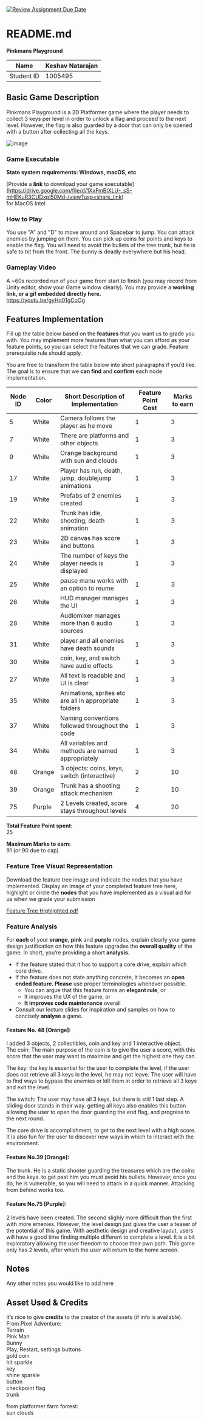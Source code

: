 [![Review Assignment Due Date](https://classroom.github.com/assets/deadline-readme-button-24ddc0f5d75046c5622901739e7c5dd533143b0c8e959d652212380cedb1ea36.svg)](https://classroom.github.com/a/Xmv1pZ8x)
# README.md

**Pinkmans Playground**

| Name       | Keshav Natarajan    |
| ---------- | --- |
| Student ID | 1005495    |

## Basic Game Description

Pinkmans Playground is a 2D Platformer game where the player needs to collect 3 keys per level in order to unlock a flag and proceed to the next level. However, the flag is also guarded by a door that can only be opened with a button after collecting all the keys. 

![image](https://github.com/50033-game-design-and-development/50033-midterm-partb-keshavblack123/assets/101310828/4e6231d9-340c-46df-8799-5c2d2376c0a4)


### Game Executable

**State system requirements: Windows, macOS, etc**

[Provide a **link** to download your game executable]  
(https://drive.google.com/file/d/1XxFmBlXLU-_sS-mHEKuR3CUDxpl50Md-/view?usp=share_link)  
for MacOS Intel

### How to Play

You use "A" and "D" to move around and Spacebar to jump. You can attack enemies by jumping on them. You can pick up coins for points and keys to enable the flag. You will need to avoid the bullets of the tree trunk, but he is safe to hit from the front. The bunny is deadly everywhere but his head. 

### Gameplay Video

A ~60s recorded run of your game from start to finish (you may record from Unity editor, show your Game window clearly). You may provide a **working link, or a gif embedded directly here.**  
https://youtu.be/gyHq01gCoOg

## Features Implementation

Fill up the table below based on the **features** that you want us to grade you with. You may implement more features than what you can afford as your feature points, so you can select the features that we can grade. Feature prerequisite rule should apply.

You are free to transform the table below into short paragraphs if you’d like. The goal is to ensure that we **can find** and **confirm** each node implementation.

| Node ID | Color | Short Description of Implementation | Feature Point Cost | Marks to earn |
| ------- | ----- | ----------------------------------- | ------------------ | ------------- |
|    5    |White| Camera follows the player as he move   |1               |        3      |
|    7    |White|There are platforms and other objects|          1        |           3   |
|    9    |White|Orange background with sun and clouds|          1        |        3      |
|    17   |White|Player has run, death, jump, doublejump animations| 1  |          3     |
|    19   |White|Prefabs of 2 enemies created        |         1          |         3     |
|    22   |White|Trunk has idle, shooting, death animation|     1              |        3      |
|    23   |White|2D canvas has score and buttons|              1      |           3    |
|    24   |White|The number of keys the player needs is displayed| 1     |        3     |
|    25   |White|pause manu works with an option to reume|         1         |      3       |
|    26   |White|HUD manager manages the UI           |          1         |         3     |
|    28   |White|Audiomixer manages more than 6 audio sources|   1         |       3       |
|    31   |White|player and all enemies have death sounds|        1         |       3      |
|    30   |White|coin, key, and switch have audio effects|         1         |      3       |
|    27   |White|All text is readable and UI is clear|           1       |         3    |
|    35   |White|Animations, sprites etc are all in appropriate folders|1|        3      |
|    37   |White|Naming conventions followed throughout the code| 1        |        3      |
|    34   |White|All variables and methods are named appropriately|  1    |         3     |
|    48   |Orange|3 objects: coins, keys, switch (interactive)|    2       |        10     |
|    39   |Orange|Trunk has a shooting attack mechanism|           2        |        10     |
|    75   |Purple|2 Levels created, score stays throughout levels|  4        |        20     |

**Total Feature Point spent:**  
25

**Maximum Marks to earn:**  
91 (or 90 due to cap)

### Feature Tree Visual Representation

Download the feature tree image and indicate the nodes that you have implemented. Display an image of your completed feature tree here, highlight or circle the **nodes** that you have implemented as a visual aid for us when we grade your submission

[Feature Tree Highlighted.pdf](https://github.com/50033-game-design-and-development/50033-midterm-partb-keshavblack123/files/13058846/Feature.Tree.Highlighted.pdf)


### Feature Analysis

For **each** of your **orange**, **pink** and **purple** nodes, explain clearly your game design justification on how this feature upgrades the **overall quality** of the game. In short, you’re providing a short **analysis**.

- If the feature stated that it has to support a core drive, explain which core drive.
- If the feature does not state anything concrete, it becomes an **open ended feature. Please** use proper terminologies whenever possible.
  - You can argue that this feature forms an **elegant rule**, or
  - It improves the UX of the game, or
  - **It improves code maintenance** overall
- Consult our lecture slides for inspiration and samples on how to concisely **analyse** a game.

#### Feature No. 48 [Orange]:  
I added 3 objects, 2 collectibles, coin and key and 1 interactive object.   
The coin: The main purpose of the coin is to give the user a score, with this score that the user may want to maximise and get the highest one they can. 

The key: the key is essential for the user to complete the level, if the user does not retrieve all 3 keys in the level, he may not leave. The user will have to find ways to bypass the enemies or kill them in order to retrieve all 3 keys and exit the level.  

The switch: The user may have all 3 keys, but there is still 1 last step. A sliding door stands in their way. getting all keys also enables this button allowing the user to open the door guarding the end flag, and progress to the next round.

The core drive is accomplishment, to get to the next level with a high score. It is also fun for the user to discover new ways in which to interact with the environment. 

#### Feature No.39 [Orange]:  
The trunk. He is a static shooter guarding the treasures which are the coins and the keys. to get past him you must avoid his bullets. However, once you do, he is vulnerable, so you will need to attack in a quick manner. Attacking from behind works too.  

#### Feature No.75 [Purple]:  
2 levels have been created. The second slighly more difficult than the first with more emenies. However, the level design just gives the user a teaser of the potential of this game. With aesthetic design and creative layout, users will have a good time finding multiple different to complete a level. It is a bit exploratory allowing the user freedom to choose their pwn path. This game only has 2 levels, after which the user will return to the home screen.  

## Notes

Any other notes you would like to add here

## Asset Used & Credits

It’s nice to give **credits** to the creator of the assets (if info is available).  
From Pixel Adventure:  
Terrain  
Pink Man  
Bunny  
Play, Restart, settings buttons  
gold coin  
hit sparkle  
key  
shine sparkle  
button  
checkpoint flag  
trunk

from platformer farm forrest:  
sun
clouds
